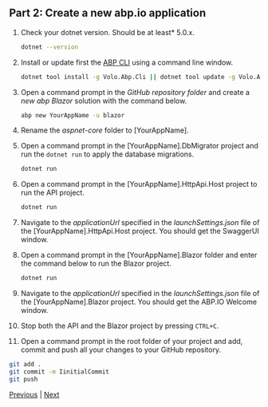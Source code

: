 ## Part 2: Create a new abp.io application

1. Check your dotnet version. Should be at least* 5.0.x.

   ````bash
   dotnet --version
   ````

2. Install or update first the [ABP CLI](https://docs.abp.io/en/abp/latest/CLI) using a command line window.

   ```bash
   dotnet tool install -g Volo.Abp.Cli || dotnet tool update -g Volo.Abp.Cli
   ```

3. Open a command prompt in the *GitHub repository folder* and create a *new abp Blazor* solution with the command below.

   ```bash
   abp new YourAppName -u blazor
   ```

4. Rename the *aspnet-core* folder to [YourAppName].

5. Open a command prompt in the [YourAppName].DbMigrator project and run the `dotnet run` to apply the database migrations.

   ```bash
   dotnet run
   ```

6. Open a command prompt in the [YourAppName].HttpApi.Host project to run the API project.

   ```bash
   dotnet run
   ```

7. Navigate to the *applicationUrl* specified in the *launchSettings.json* file of the [YourAppName].HttpApi.Host project. You should get the SwaggerUI window.

8. Open a command prompt in the [YourAppName].Blazor folder and enter the command below to run the Blazor project.
  
   ```bash
   dotnet run
   ```

9. Navigate to the *applicationUrl* specified in the *launchSettings.json* file of the [YourAppName].Blazor project. You should get the ABP.IO Welcome window.

10. Stop both the API and the Blazor project by pressing `CTRL+C`.

11. Open a command prompt in the root folder of your project and add, commit and push all your changes to your GitHub repository.

  ```bash
  git add .
  git commit -m IinitialCommit
  git push
  ```

[Previous](Tutorial/../../Part1/Part1.md) | [Next](Tutorial/../../Part3/Part3.md)